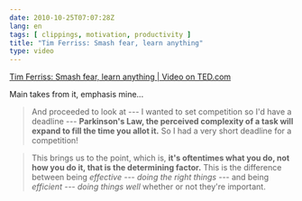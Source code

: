 ```yaml
---
date: 2010-10-25T07:07:28Z
lang: en
tags: [ clippings, motivation, productivity ]
title: "Tim Ferriss: Smash fear, learn anything"
type: video
---
```


[Tim Ferriss: Smash fear, learn anything | Video on TED.com](http://www.ted.com/index.php/talks/tim_ferriss_smash_fear_learn_anything.html)

Main takes from it, emphasis mine...

> And proceeded to look at --- I wanted to set competition so I'd have a
> deadline --- **Parkinson's Law, the perceived complexity of a task will
> expand to fill the time you allot it.** So I had a very short deadline
> for a competition!

> This brings us to the point, which is, **it's oftentimes what you do,
> not how you do it, that is the determining factor.** This is the
> difference between being *effective --- doing the right things* --- and
> being *efficient --- doing things well* whether or not they're important.

